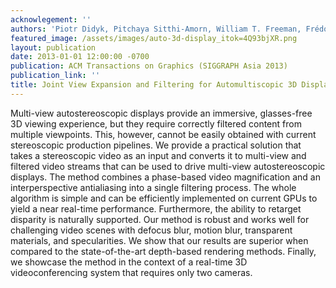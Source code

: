 ```yaml
---
acknowlegement: ''
authors: 'Piotr Didyk, Pitchaya Sitthi-Amorn, William T. Freeman, Frédo Durand, Wojciech Matusik'
featured_image: /assets/images/auto-3d-display_itok=4Q93bjXR.png
layout: publication
date: 2013-01-01 12:00:00 -0700
publication: ACM Transactions on Graphics (SIGGRAPH Asia 2013)
publication_link: ''
title: Joint View Expansion and Filtering for Automultiscopic 3D Displays
---
```


Multi-view autostereoscopic displays provide an immersive, glasses-free 3D viewing experience, but they require correctly filtered content from multiple viewpoints. This, however, cannot be easily obtained with current stereoscopic production pipelines. We provide a practical solution that takes a stereoscopic video as an input and converts it to multi-view and filtered video streams that can be used to drive multi-view autostereoscopic displays. The method combines a phase-based video magnification and an interperspective antialiasing into a single filtering process. The whole algorithm is simple and can be efficiently implemented on current GPUs to yield a near real-time performance. Furthermore, the ability to retarget disparity is naturally supported. Our method is robust and works well for challenging video scenes with defocus blur, motion blur, transparent materials, and specularities. We show that our results are superior when compared to the state-of-the-art depth-based rendering methods. Finally, we showcase the method in the context of a real-time 3D videoconferencing system that requires only two cameras.